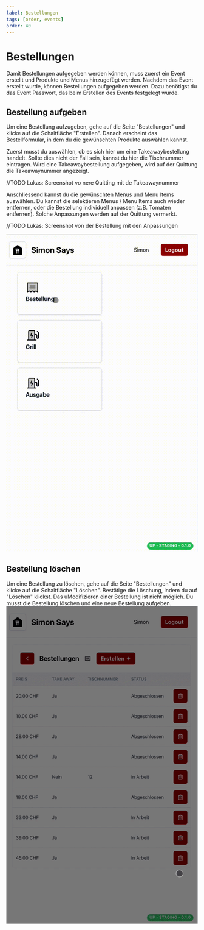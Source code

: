 ```yaml
---
label: Bestellungen
tags: [order, events]
order: 40
---
```

# Bestellungen
Damit Bestellungen aufgegeben werden können, muss zuerst ein Event erstellt und Produkte und Menus hinzugefügt werden. 
Nachdem das Event erstellt wurde, können Bestellungen aufgegeben werden. Dazu benötigst du das Event Passwort, das beim Erstellen des Events festgelegt wurde.

## Bestellung aufgeben
Um eine Bestellung aufzugeben, gehe auf die Seite "Bestellungen" und klicke auf die Schaltfläche "Erstellen". Danach erscheint das Bestellformular, in dem du die gewünschten Produkte auswählen kannst.

Zuerst musst du auswählen, ob es sich hier um eine Takeawaybestellung handelt. Sollte dies nicht der Fall sein, kannst du hier die Tischnummer eintragen.
Wird eine Takeawaybestellung aufgegeben, wird auf der Quittung die Takeawaynummer angezeigt.

//TODO Lukas: Screenshot vo nere Quitting mit de Takeawaynummer

Anschliessend kannst du die gewünschten Menus und Menu Items auswählen. 
Du kannst die selektieren Menus / Menu Items auch wieder entfernen, oder die Bestellung individuell anpassen (z.B. Tomaten entfernen).
Solche Anpassungen werden auf der Quittung vermerkt.

//TODO Lukas: Screenshot von der Bestellung mit den Anpassungen

![Bestellung aufgeben](assets/create-order.gif)

## Bestellung löschen
Um eine Bestellung zu löschen, gehe auf die Seite "Bestellungen" und klicke auf die Schaltfläche "Löschen". Bestätige die Löschung, indem du auf "Löschen" klickst.
Das uModifizieren einer Bestellung ist nicht möglich. Du musst die Bestellung löschen und eine neue Bestellung aufgeben.
![Bestellung löschen](assets/delete-order.gif)